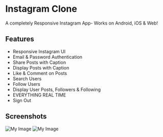 # Instagram Clone

A completely Responsive Instagram App- Works on Android, iOS & Web!

## Features
* Responsive Instagram UI
* Email & Password Authentication
* Share Posts with Caption
* Display Posts with Caption
* Like & Comment on Posts
* Search Users
* Follow Users
* Display User Posts, Followers & Following
* EVERYTHING REAL TIME
* Sign Out

## Screenshots
![My Image](https://drive.google.com/file/d/1lRgE1KkZfuJLgrBNoY8DuLWDhOswk1ag/view?usp=drive_link)
![My Image](C:\Users\srajal\Desktop\Screenshot_1694856137.png)



